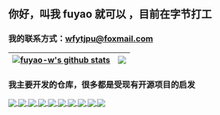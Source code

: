 ## 你好，叫我 fuyao 就可以 ，目前在字节打工

### 我的联系方式：wfytjpu@foxmail.com


| <a href="https://github.com/fuyao-w"><img align="center" src="https://github-readme-stats.vercel.app/api?username=fuyao-w&show_icons=true&include_all_commits=true&theme=tokyonight&hide_border=true" alt="fuyao-w's github stats" /></a> | <a href="https://github.com/fuyao-w"><img align="center" src="https://github-readme-stats.vercel.app/api/top-langs/?username=fuyao-w&layout=compact&theme=tokyonight&hide_border=true&hide=JavaScript,CSS,Python,Html,ASP,ColdFusion,PHP,JAVA,Lasso,C,Shell,Perl" /></a> |
|----------------------------------------------------------------------------------------------------------------------------------------------------------------------------------------------------------------------------------------|-----------------------------------------------------------------------------------------------------------------------------------------------------------------------------------------------------------------------------------------------------------------------|

### 我主要开发的仓库，很多都是受现有开源项目的启发

<a href="https://github.com/fuyao-w/papillon">
  <img align="center" src="https://github-readme-stats.vercel.app/api/pin/?username=fuyao-w&repo=papillon&show_owner=true&theme=tokyonight" />
</a>
<a href="https://github.com/fuyao-w/rutin">
  <img align="center" src="https://github-readme-stats.vercel.app/api/pin/?username=fuyao-w&repo=rutin&show_owner=true&theme=tokyonight" />
</a>
<a href="https://github.com/fuyao-w/rate_limit">
  <img align="center" src="https://github-readme-stats.vercel.app/api/pin/?username=fuyao-w&repo=rate_limit&show_owner=true&theme=tokyonight" />
</a>
<a href="https://github.com/fuyao-w/circuit_breaker">
  <img align="center" src="https://github-readme-stats.vercel.app/api/pin/?username=fuyao-w&repo=circuit_breaker&show_owner=true&theme=tokyonight" />
</a>
<a href="https://github.com/fuyao-w/deepcopy">
  <img align="center" src="https://github-readme-stats.vercel.app/api/pin/?username=fuyao-w&repo=deepcopy&show_owner=true&theme=tokyonight" />
</a>
<a href="https://github.com/fuyao-w/time_wheel">
  <img align="center" src="https://github-readme-stats.vercel.app/api/pin/?username=fuyao-w&repo=time_wheel&show_owner=true&theme=tokyonight" />
</a>
<a href="https://github.com/fuyao-w/common-util">
  <img align="center" src="https://github-readme-stats.vercel.app/api/pin/?username=fuyao-w&repo=common-util&show_owner=true&theme=tokyonight" />
</a>
<a href="https://github.com/fuyao-w/rust_rate_limit">
  <img align="center" src="https://github-readme-stats.vercel.app/api/pin/?username=fuyao-w&repo=rust_rate_limit&show_owner=true&theme=tokyonight" />
</a>
<a href="https://github.com/fuyao-w/rust_thread_pool">
  <img align="center" src="https://github-readme-stats.vercel.app/api/pin/?username=fuyao-w&repo=rust_thread_pool&show_owner=true&theme=tokyonight" />
</a>
<a href="https://github.com/fuyao-w/rust_circuit_breaker">
  <img align="center" src="https://github-readme-stats.vercel.app/api/pin/?username=fuyao-w&repo=rust_circuit_breaker&show_owner=true&theme=tokyonight" />
</a>
